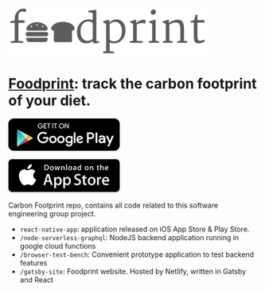 [![Foodprint](assets/img/header.png)](https://foodprint.orth.uk)
# [Foodprint](https://foodprint.orth.uk): track the carbon footprint of your diet.

[![google-play](assets/img/play-store.png)](https://play.google.com/store/apps/details?id=uk.orth.foodprint)

[![app-store](assets/img/ios-store.png)](https://apps.apple.com/us/app/foodprint/id1510153419?ls=1)

Carbon Footprint repo, contains all code related to this software engineering group project. 
- `react-native-app`: application released on iOS App Store & Play Store.
- `/node-serverless-graphql`: NodeJS backend application running in google cloud functions
- `/browser-test-bench`: Convenient prototype application to test backend features
- `/gatsby-site`: Foodprint website. Hosted by Netlify, written in Gatsby and React